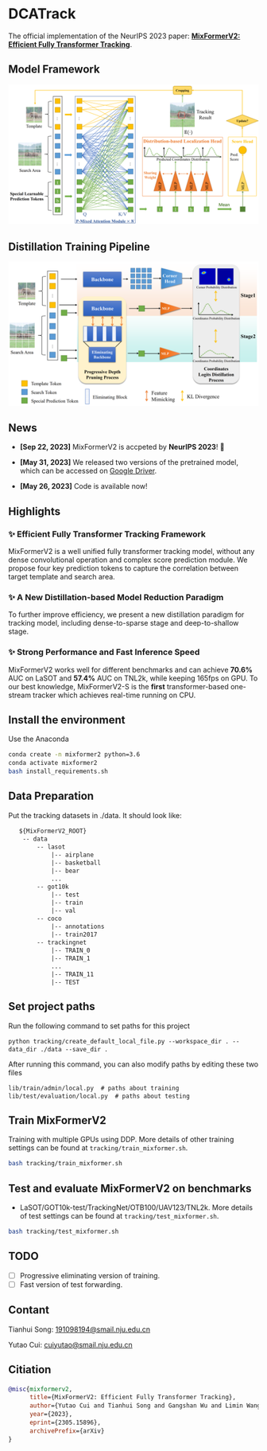 # DCATrack
The official implementation of the NeurIPS 2023 paper: [**MixFormerV2: Efficient Fully Transformer Tracking**](https://arxiv.org/abs/2305.15896).

## Model Framework
![model](tracking/model.png)

## Distillation Training Pipeline
![training](tracking/training.png)


## News

- **[Sep 22, 2023]** MixFormerV2 is accpeted by **NeurIPS 2023**! :tada:

- **[May 31, 2023]** We released two versions of the pretrained model, which can be accessed on [Google Driver](https://drive.google.com/drive/folders/1soQMZyvIcY7YrYrGdk6MCstTPlMXNd30?usp=sharing).

- **[May 26, 2023]** Code is available now!


## Highlights

### :sparkles: Efficient Fully Transformer Tracking Framework

MixFormerV2 is a well unified fully transformer tracking model, without any dense convolutional operation and complex score prediction module. We propose four key prediction tokens to capture the correlation between target template and search area.

### :sparkles: A New Distillation-based Model Reduction Paradigm

To further improve efficiency, we present a new distillation paradigm for tracking model, including dense-to-sparse stage and deep-to-shallow stage.

### :sparkles: Strong Performance and Fast Inference Speed

MixFormerV2 works well for different benchmarks and can achieve **70.6%** AUC on LaSOT and **57.4%** AUC on TNL2k, while keeping 165fps on GPU. To our best knowledge, MixFormerV2-S is the **first** transformer-based one-stream tracker which achieves real-time running on CPU.


## Install the environment
Use the Anaconda
``` bash
conda create -n mixformer2 python=3.6
conda activate mixformer2
bash install_requirements.sh
```

## Data Preparation
Put the tracking datasets in ./data. It should look like:
```
   ${MixFormerV2_ROOT}
    -- data
        -- lasot
            |-- airplane
            |-- basketball
            |-- bear
            ...
        -- got10k
            |-- test
            |-- train
            |-- val
        -- coco
            |-- annotations
            |-- train2017
        -- trackingnet
            |-- TRAIN_0
            |-- TRAIN_1
            ...
            |-- TRAIN_11
            |-- TEST
```

## Set project paths
Run the following command to set paths for this project
```
python tracking/create_default_local_file.py --workspace_dir . --data_dir ./data --save_dir .
```
After running this command, you can also modify paths by editing these two files
```
lib/train/admin/local.py  # paths about training
lib/test/evaluation/local.py  # paths about testing
```

## Train MixFormerV2

Training with multiple GPUs using DDP. More details of other training settings can be found at `tracking/train_mixformer.sh`.

``` bash
bash tracking/train_mixformer.sh
```

## Test and evaluate MixFormerV2 on benchmarks
- LaSOT/GOT10k-test/TrackingNet/OTB100/UAV123/TNL2k. More details of test settings can be found at `tracking/test_mixformer.sh`.

``` bash
bash tracking/test_mixformer.sh

```


## TODO
- [ ] Progressive eliminating version of training.
- [ ] Fast version of test forwarding.

## Contant
Tianhui Song: 191098194@smail.nju.edu.cn

Yutao Cui: cuiyutao@smail.nju.edu.cn 


## Citiation
``` bibtex
@misc{mixformerv2,
      title={MixFormerV2: Efficient Fully Transformer Tracking}, 
      author={Yutao Cui and Tianhui Song and Gangshan Wu and Limin Wang},
      year={2023},
      eprint={2305.15896},
      archivePrefix={arXiv}
}
```

